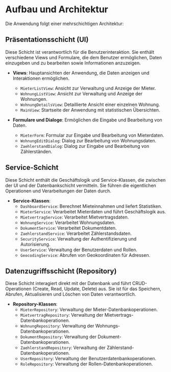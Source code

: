# Aufbau und Architektur

Die Anwendung folgt einer mehrschichtigen Architektur:

## Präsentationsschicht (UI)
Diese Schicht ist verantwortlich für die Benutzerinteraktion. Sie enthält verschiedene Views und Formulare, die dem Benutzer ermöglichen, Daten einzugeben und zu bearbeiten sowie Informationen anzuzeigen.

- **Views**: Hauptansichten der Anwendung, die Daten anzeigen und Interaktionen ermöglichen.
    - `MieterListView`: Ansicht zur Verwaltung und Anzeige der Mieter.
    - `WohnungListView`: Ansicht zur Verwaltung und Anzeige der Wohnungen.
    - `WohnungDetailsView`: Detaillierte Ansicht einer einzelnen Wohnung.
    - `MainView`: Startseite der Anwendung mit statistischen Übersichten.

- **Formulare und Dialoge**: Ermöglichen die Eingabe und Bearbeitung von Daten.
    - `MieterForm`: Formular zur Eingabe und Bearbeitung von Mieterdaten.
    - `WohnungEditDialog`: Dialog zur Bearbeitung von Wohnungsdaten.
    - `ZaehlerstandDialog`: Dialog zur Eingabe und Bearbeitung von Zählerständen.

## Service-Schicht
Diese Schicht enthält die Geschäftslogik und Service-Klassen, die zwischen der UI und der Datenbankschicht vermitteln. Sie führen die eigentlichen Operationen und Verarbeitungen der Daten durch.

- **Service-Klassen**:
    - `DashboardService`: Berechnet Mieteinnahmen und liefert Statistiken.
    - `MieterService`: Verarbeitet Mieterdaten und führt Geschäftslogik aus.
    - `MietvertragService`: Verarbeitet Mietvertragsdaten.
    - `WohnungService`: Verarbeitet Wohnungsdaten.
    - `DokumentService`: Verarbeitet Dokumentdaten.
    - `ZaehlerstandService`: Verarbeitet Zählerstandsdaten.
    - `SecurityService`: Verwaltung der Authentifizierung und Autorisierung.
    - `UserService`: Verwaltung der Benutzerdaten und Rollen.
    - `GeocodingService`: Abrufen von Geokoordinaten für Adressen.

## Datenzugriffsschicht (Repository)
Diese Schicht interagiert direkt mit der Datenbank und führt CRUD-Operationen (Create, Read, Update, Delete) aus. Sie ist für das Speichern, Abrufen, Aktualisieren und Löschen von Daten verantwortlich.

- **Repository-Klassen**:
    - `MieterRepository`: Verwaltung der Mieter-Datenbankoperationen.
    - `MietvertragRepository`: Verwaltung der Mietvertrags-Datenbankoperationen.
    - `WohnungRepository`: Verwaltung der Wohnungs-Datenbankoperationen.
    - `DokumentRepository`: Verwaltung der Dokument-Datenbankoperationen.
    - `ZaehlerstandRepository`: Verwaltung der Zählerstand-Datenbankoperationen.
    - `UserRepository`: Verwaltung der Benutzerdatenbankoperationen.
    - `RoleRepository`: Verwaltung der Rollen-Datenbankoperationen.